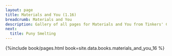 ```yaml
---
layout: page
title: Materials and You (1.16)
breadcrumb: Materials and You
description: Gallery of all pages for Materials and You from Tinkers' Construct in Minecraft 1.16.5.
next:
  title: Puny Smelting
---
```


{%include book/pages.html book=site.data.books.materials_and_you_16 %}